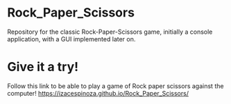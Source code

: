 # Rock_Paper_Scissors
Repository for the classic Rock-Paper-Scissors game, initially a console application, with a GUI implemented later on.

# Give it a try!
Follow this link to be able to play a game of Rock paper scissors against the computer!
https://izacespinoza.github.io/Rock_Paper_Scissors/
